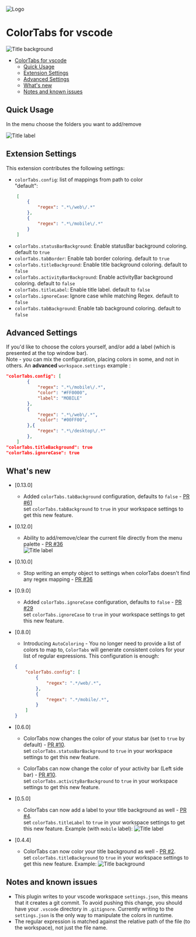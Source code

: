 ![Logo](./docs/ColorTabs.png)
# ColorTabs for vscode

![Title background](./docs/coverGif.gif)


<!-- TOC -->

- [ColorTabs for vscode](#colortabs-for-vscode)
    - [Quick Usage](#quick-usage)
    - [Extension Settings](#extension-settings)
    - [Advanced Settings](#advanced-settings)
    - [What's new](#whats-new)
    - [Notes and known issues](#notes-and-known-issues)

<!-- /TOC -->

## Quick Usage
In the menu choose the folders you want to add/remove

![Title label](./docs/contextMenu.png)

## Extension Settings

This extension contributes the following settings:

* `colorTabs.config`:  list of mappings from path to color         
"default": 
```json
    [
        {
            "regex": ".*\/web\/.*"
        },
        {
            "regex": ".*\/mobile\/.*"
        }
    ]
```

* `colorTabs.statusBarBackground`:  Enable statusBar background coloring. default to `true`
* `colorTabs.tabBorder`:  Enable tab border coloring. default to `true`
* `colorTabs.titleBackground`:  Enable title background coloring. default to `false`
* `colorTabs.activityBarBackground`:  Enable activityBar background coloring. default to `false`
* `colorTabs.titleLabel`:  Enable title label. default to `false`
* `colorTabs.ignoreCase`:  Ignore case while matching Regex. default to `false`
* `colorTabs.tabBackground`:  Enable tab background coloring. default to `false`

## Advanced Settings
If you'd like to choose the colors yourself, and/or add a label (which is presented at the top window bar).    
Note - you can mix the configuration, placing colors in some, and not in others.
An **advanced** `workspace.settings` example : 

```json
"colorTabs.config": [
        {
            "regex": ".*\/mobile\/.*",
            "color": "#FF0000",
            "label": "MOBILE"
        },
        {
            "regex": ".*\/web\/.*",
            "color": "#00FF00",
        },{
            "regex": ".*\/desktop\/.*"
        },
    ]
"colorTabs.titleBackground": true    
"colorTabs.ignoreCase": true    
```


## What's new


* [0.13.0]
    - Added `colorTabs.tabBackground` configuration, defaults to `false` -  [PR #61](https://github.com/oreporan/color-tabs-vscode/pull/61)    
     set `colorTabs.tabBackground` to `true` in your workspace settings to get this new feature.


* [0.12.0]
    - Ability to add/remove/clear the current file directly from the menu palette - [PR #36](https://github.com/oreporan/color-tabs-vscode/pull/46)  
    ![Title label](./docs/contextMenu.png)

* [0.10.0]
    - Stop writing an empty object to settings when colorTabs doesn't find any regex mapping - [PR #36](https://github.com/oreporan/color-tabs-vscode/pull/36)  


* [0.9.0]
    - Added `colorTabs.ignoreCase` configuration, defaults to `false` -  [PR #29](https://github.com/oreporan/color-tabs-vscode/pull/29)    
     set `colorTabs.ignoreCase` to `true` in your workspace settings to get this new feature.

     
* [0.8.0]
    - Introducing `AutoColoring` - You no longer need to provide a list of colors to map to, `ColorTabs` will generate consistent colors for your list of regular expressions. This configuration is enough:
    ```json
    {
        "colorTabs.config": [
            {
                "regex": ".*/web/.*",
            },
            {
                "regex": ".*/mobile/.*",
            }
        ]
    }
    ```


* [0.6.0]
    - ColorTabs now changes the color of your status bar (set to `true` by default) - [PR #10](https://github.com/oreporan/color-tabs-vscode/pull/10).    
    set `colorTabs.statusBarBackground` to `true` in your workspace settings to get this new feature.

    - ColorTabs can now change the color of your activity bar (Left side bar) - [PR #10](https://github.com/oreporan/color-tabs-vscode/pull/10).    
    set `colorTabs.activityBarBackground` to `true` in your workspace settings to get this new feature.


* [0.5.0]
    - ColorTabs can now add a label to your title background as well - [PR #4](https://github.com/oreporan/color-tabs-vscode/pull/4).    
    set `colorTabs.titleLabel` to `true` in your workspace settings to get this new feature.
    Example (with `mobile` label):
    ![Title label](./docs/color-tabs-5.0.png)


* [0.4.4]

    - ColorTabs can now color your title background as well - [PR #2](https://github.com/oreporan/color-tabs-vscode/pull/2).    
    set `colorTabs.titleBackground` to `true` in your workspace settings to get this new feature.
    Example:
    ![Title background](./docs/color-tabs-4.4.gif)


## Notes and known issues
* This plugin writes to your vscode workspace `settings.json`, this means that it creates a git commit. To avoid pushing this change, you should have your `.vscode` directory in `.gitignore`. Currently writing to the `settings.json` is the only way to manipulate the colors in runtime.
* The regular expression is matched against the relative path of the file (to the workspace), not just the file name.